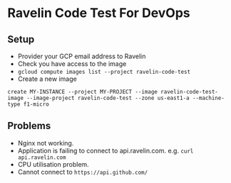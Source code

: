 Ravelin Code Test For DevOps
============================

## Setup
* Provider your GCP email address to Ravelin
* Check you have access to the image
* `gcloud compute images list --project ravelin-code-test`
* Create a new image
```
create MY-INSTANCE --project MY-PROJECT --image ravelin-code-test-image --image-project ravelin-code-test --zone us-east1-a --machine-type f1-micro
```

## Problems
* Nginx not working.
* Application is failing to connect to api.ravelin.com. e.g. `curl api.ravelin.com`
* CPU utilisation problem.
* Cannot connect to `https://api.github.com/`
